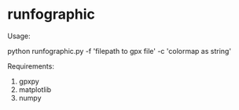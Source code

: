 # runfographic

Usage:

python runfographic.py -f 'filepath to gpx file' -c 'colormap as string'

Requirements:

1. gpxpy
2. matplotlib
3. numpy